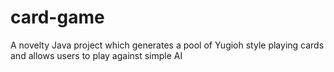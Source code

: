 # card-game
A novelty Java project which generates a pool of Yugioh style playing cards and allows users to play against simple AI
